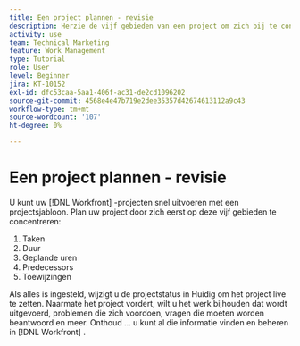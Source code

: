```yaml
---
title: Een project plannen - revisie
description: Herzie de vijf gebieden van een project om zich bij te concentreren wanneer planning een project-taken, duur, geplande uren, predecessors, en taken.
activity: use
team: Technical Marketing
feature: Work Management
type: Tutorial
role: User
level: Beginner
jira: KT-10152
exl-id: dfc53caa-5aa1-406f-ac31-de2cd1096202
source-git-commit: 4568e4e47b719e2dee35357d42674613112a9c43
workflow-type: tm+mt
source-wordcount: '107'
ht-degree: 0%

---
```


# Een project plannen - revisie

U kunt uw [!DNL  Workfront] -projecten snel uitvoeren met een projectsjabloon. Plan uw project door zich eerst op deze vijf gebieden te concentreren:

1. Taken
1. Duur
1. Geplande uren
1. Predecessors
1. Toewijzingen

Als alles is ingesteld, wijzigt u de projectstatus in Huidig om het project live te zetten. Naarmate het project vordert, wilt u het werk bijhouden dat wordt uitgevoerd, problemen die zich voordoen, vragen die moeten worden beantwoord en meer. Onthoud ... u kunt al die informatie vinden en beheren in [!DNL Workfront] .

<!--
footer urls for the LP
Plan a project 
Edit projects
Overview of the project planned start date
Overview of the project planned completion date
Tasks overview
Task duration and duration types 
Use task predecessors 
Modify multiple user assignments in a task list
Notifications: Information about work assigned to me 
-->
